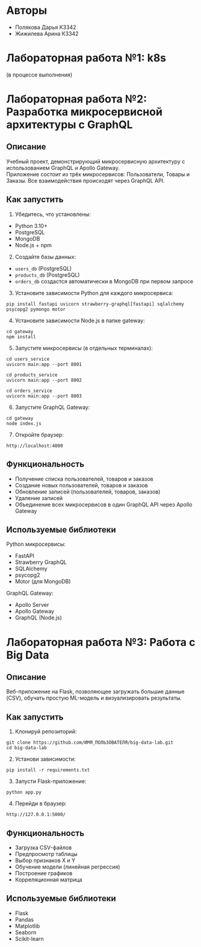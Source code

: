 # Авторы

- Полякова Дарья К3342
- Жижилева Арина К3342

# Лабораторная работа №1: k8s
(в процессе выполнения)

# Лабораторная работа №2: Разработка микросервисной архитектуры с GraphQL

## Описание

Учебный проект, демонстрирующий микросервисную архитектуру с использованием GraphQL и Apollo Gateway.  
Приложение состоит из трёх микросервисов: Пользователи, Товары и Заказы. Все взаимодействия происходят через GraphQL API.

## Как запустить

1. Убедитесь, что установлены:

- Python 3.10+
- PostgreSQL
- MongoDB
- Node.js + npm

2. Создайте базы данных:

- `users_db` (PostgreSQL)
- `products_db` (PostgreSQL)
- `orders_db` создастся автоматически в MongoDB при первом запросе

3. Установите зависимости Python для каждого микросервиса:
```
pip install fastapi uvicorn strawberry-graphql[fastapi] sqlalchemy psycopg2 pymongo motor
```
4. Установите зависимости Node.js в папке gateway:
```
cd gateway
npm install
```
5. Запустите микросервисы (в отдельных терминалах):
```
cd users_service
uvicorn main:app --port 8001

cd products_service
uvicorn main:app --port 8002

cd orders_service
uvicorn main:app --port 8003
```
6. Запустите GraphQL Gateway:
```
cd gateway
node index.js
```
7. Откройте браузер:
```
http://localhost:4000
```

## Функциональность

- Получение списка пользователей, товаров и заказов
- Создание новых пользователей, товаров и заказов
- Обновление записей (пользователей, товаров, заказов)
- Удаление записей
- Объединение всех микросервисов в один GraphQL API через Apollo Gateway

## Используемые библиотеки

Python микросервисы:
- FastAPI
- Strawberry GraphQL
- SQLAlchemy
- psycopg2
- Motor (для MongoDB)

GraphQL Gateway:
- Apollo Server
- Apollo Gateway
- GraphQL (Node.js)

# Лабораторная работа №3: Работа с Big Data

## Описание

Веб-приложение на Flask, позволяющее загружать большие данные (CSV), обучать простую ML-модель и визуализировать результаты.

## Как запустить

1. Клонируй репозиторий:
```
git clone https://github.com/ИМЯ_ПОЛЬЗОВАТЕЛЯ/big-data-lab.git
cd big-data-lab
```
2. Установи зависимости:
```
pip install -r requirements.txt
```
3. Запусти Flask-приложение:
```
python app.py
```
4. Перейди в браузер:
```
http://127.0.0.1:5000/
```

## Функциональность

- Загрузка CSV-файлов
- Предпросмотр таблицы
- Выбор признаков X и Y
- Обучение модели (линейная регрессия)
- Построение графиков
- Корреляционная матрица

## Используемые библиотеки

- Flask
- Pandas
- Matplotlib
- Seaborn
- Scikit-learn

